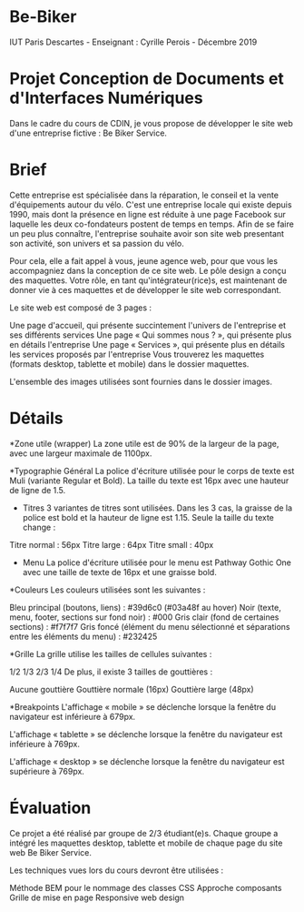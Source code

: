 # Be-Biker
IUT Paris Descartes - Enseignant : Cyrille Perois - Décembre 2019 

# Projet Conception de Documents et d'Interfaces Numériques
Dans le cadre du cours de CDIN, je vous propose de développer le site web d'une entreprise fictive : Be Biker Service.

# Brief
Cette entreprise est spécialisée dans la réparation, le conseil et la vente d'équipements autour du vélo. C'est une entreprise locale qui existe depuis 1990, mais dont la présence en ligne est réduite à une page Facebook sur laquelle les deux co-fondateurs postent de temps en temps. Afin de se faire un peu plus connaître, l'entreprise souhaite avoir son site web presentant son activité, son univers et sa passion du vélo.

Pour cela, elle a fait appel à vous, jeune agence web, pour que vous les accompagniez dans la conception de ce site web. Le pôle design a conçu des maquettes. Votre rôle, en tant qu'intégrateur(rice)s, est maintenant de donner vie à ces maquettes et de développer le site web correspondant.

Le site web est composé de 3 pages :

Une page d'accueil, qui présente succintement l'univers de l'entreprise et ses différents services
Une page « Qui sommes nous ? », qui présente plus en détails l'entreprise
Une page « Services », qui présente plus en détails les services proposés par l'entreprise
Vous trouverez les maquettes (formats desktop, tablette et mobile) dans le dossier maquettes.

L'ensemble des images utilisées sont fournies dans le dossier images.

# Détails
*Zone utile (wrapper)
La zone utile est de 90% de la largeur de la page, avec une largeur maximale de 1100px.

*Typographie
Général
La police d'écriture utilisée pour le corps de texte est Muli (variante Regular et Bold). La taille du texte est 16px avec une hauteur de ligne de 1.5.

 - Titres
3 variantes de titres sont utilisées. Dans les 3 cas, la graisse de la police est bold et la hauteur de ligne est 1.15. Seule la taille du texte change :

Titre normal : 56px
Titre large : 64px
Titre small : 40px
 - Menu
La police d'écriture utilisée pour le menu est Pathway Gothic One avec une taille de texte de 16px et une graisse bold.

*Couleurs
Les couleurs utilisées sont les suivantes :

Bleu principal (boutons, liens) : #39d6c0 (#03a48f au hover)
Noir (texte, menu, footer, sections sur fond noir) : #000
Gris clair (fond de certaines sections) : #f7f7f7
Gris foncé (élément du menu sélectionné et séparations entre les éléments du menu) : #232425

*Grille
La grille utilise les tailles de cellules suivantes :

1/2
1/3
2/3
1/4
De plus, il existe 3 tailles de gouttières :

Aucune gouttière
Gouttière normale (16px)
Gouttière large (48px)

*Breakpoints
L'affichage « mobile » se déclenche lorsque la fenêtre du navigateur est inférieure à 679px.

L'affichage « tablette » se déclenche lorsque la fenêtre du navigateur est inférieure à 769px.

L'affichage « desktop » se déclenche lorsque la fenêtre du navigateur est supérieure à 769px.

# Évaluation
Ce projet a été réalisé par groupe de 2/3 étudiant(e)s. Chaque groupe a intégré les maquettes desktop, tablette et mobile de chaque page du site web Be Biker Service.

Les techniques vues lors du cours devront être utilisées :

Méthode BEM pour le nommage des classes CSS
Approche composants
Grille de mise en page
Responsive web design

